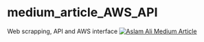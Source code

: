# medium_article_AWS_API
Web scrapping, API and AWS interface
[![Aslam Ali Medium Article](https://github.com/aslam7861/medium_article_AWS_API/edit/main/README.md/?username=aliaslam9439&limit=2&bg=222f2e&text=ff0000)](https://medium.com/@aliaslam9439/automation-on-airports-using-api-and-aws-338dbb7f22bc)
